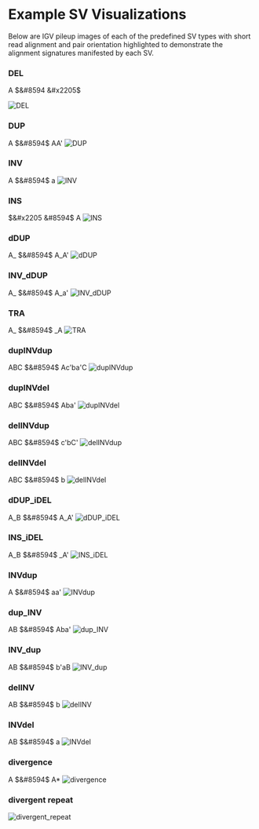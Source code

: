 # Example SV Visualizations

Below are IGV pileup images of each of the predefined SV types with short read alignment and pair orientation highlighted to demonstrate the alignment signatures manifested by each SV.

### DEL
A $&#8594 &#x2205$

![DEL](sample_imgs/DEL_39373784_39375651.png)

### DUP
A $&#8594$ AA'
![DUP](sample_imgs/DUP_19113463_19118988.png)
### INV
A $&#8594$ a
![INV](sample_imgs/INV_40759267_40767611.png)
### INS
$&#x2205 &#8594$ A
![INS](sample_imgs/INS_37651377.png)
### dDUP
A\_ $&#8594$ A\_A'
![dDUP](sample_imgs/dDUP_39772358_39773214_39778332.png)
### INV_dDUP
A\_ $&#8594$ A\_a'
![INV_dDUP](sample_imgs/INV_dDUP_13067243_13067756_13077502.png)
### TRA
A\_ $&#8594$ \_A
![TRA](sample_imgs/TRA_26365789_26366373_26356292.png)
### dupINVdup
ABC $&#8594$ Ac'ba'C
![dupINVdup](sample_imgs/dupINVdup_39017470_39019883.png)
### dupINVdel
ABC $&#8594$ Aba'
![dupINVdel](sample_imgs/dupINVdel_15375930_15378280.png)
### delINVdup
ABC $&#8594$ c'bC'
![delINVdup](sample_imgs/delINVdup_42086110_42088387.png)
### delINVdel
ABC $&#8594$ b
![delINVdel](sample_imgs/delINVdel_36691416_36693867.png)
### dDUP_iDEL
A\_B $&#8594$ A\_A'
![dDUP_iDEL](sample_imgs/dDUP_iDEL_20291195_20301357.png)
### INS_iDEL
A\_B $&#8594$ \_A'
![INS_iDEL](sample_imgs/INS_iDEL_39700749_39701724_39693224.png)
### INVdup
A $&#8594$ aa'
![INVdup](sample_imgs/INVdup_17044647_17045589.png)
### dup_INV
AB $&#8594$ Aba'
![dup_INV](sample_imgs/dup_INV_38928832_38930487.png)
### INV_dup
AB $&#8594$ b'aB
![INV_dup](sample_imgs/INV_dup_21190415_21191709.png)
### delINV
AB $&#8594$ b
![delINV](sample_imgs/delINV_44483168_44484875.png)
### INVdel
AB $&#8594$ a
![INVdel](sample_imgs/INVdel_18169245_18170527.png)
### divergence
A $&#8594$ A\*
![divergence](sample_imgs/DIVERGENCE_20798718_20799646.png)
### divergent repeat
![divergent_repeat](sample_imgs/div_repeat_19857334_19865475.png)
